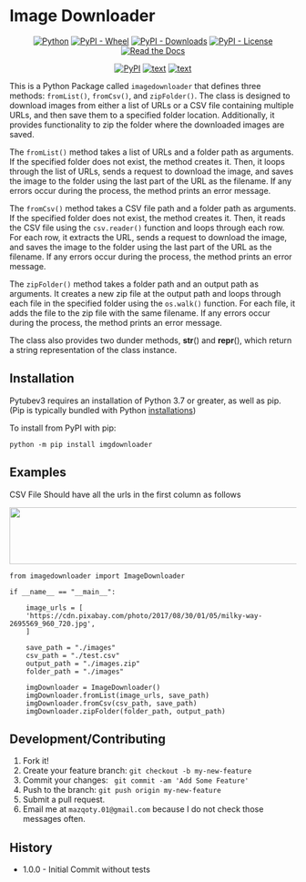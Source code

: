 # Image Downloader

<div align="center">

  <a href="#">![Python](https://img.shields.io/badge/Python-3.7+-3776AB?style=plastic&logo=Python)</a>
  <a href="#">![PyPI - Wheel](https://img.shields.io/pypi/wheel/imagedownloader?style=plastic)</a>
  <a href="#">![PyPI - Downloads](https://img.shields.io/pypi/dm/imagedownloader?style=plastic)</a>
  <a href="#">![PyPI - License](https://img.shields.io/pypi/l/imagedownloader)</a>
  <a href="https://imagedownloader.readthedocs.io/en/latest/">![Read the Docs](https://img.shields.io/readthedocs/imagedownloader?style=plastic)</a>
  

</div>

<div align="center">

  <a href="https://pypi.org/project/imagedownloader/">![PyPI](https://img.shields.io/pypi/v/imagedownloader?style=for-the-badge)</a>
  <a href="https://github.com/mm-mazhar/imagedownloader">![text](https://img.shields.io/badge/GitHub-181717?style=for-the-badge&logo=GitHub)</a>
  <a href="https://imagedownloader.readthedocs.io/en/latest/">![text](https://img.shields.io/badge/View-Documentation-blue?style=for-the-badge)</a>

</div>

This is a Python Package called `imagedownloader` that defines three methods: `fromList()`, `fromCsv()`, and `zipFolder()`. The class is designed to download images from either a list of URLs or a CSV file containing multiple URLs, and then save them to a specified folder location. Additionally, it provides functionality to zip the folder where the downloaded images are saved.

The `fromList()` method takes a list of URLs and a folder path as arguments. If the specified folder does not exist, the method creates it. Then, it loops through the list of URLs, sends a request to download the image, and saves the image to the folder using the last part of the URL as the filename. If any errors occur during the process, the method prints an error message.

The `fromCsv()` method takes a CSV file path and a folder path as arguments. If the specified folder does not exist, the method creates it. Then, it reads the CSV file using the `csv.reader()` function and loops through each row. For each row, it extracts the URL, sends a request to download the image, and saves the image to the folder using the last part of the URL as the filename. If any errors occur during the process, the method prints an error message.

The `zipFolder()` method takes a folder path and an output path as arguments. It creates a new zip file at the output path and loops through each file in the specified folder using the `os.walk()` function. For each file, it adds the file to the zip file with the same filename. If any errors occur during the process, the method prints an error message.

The class also provides two dunder methods, __str__() and __repr__(), which return a string representation of the class instance.

## Installation

Pytubev3 requires an installation of Python 3.7 or greater, as well as pip. (Pip is typically bundled with Python [installations](https://python.org/downloads))

To install from PyPI with pip:

`python -m pip install imgdownloader`

## Examples

CSV File Should have all the urls in the first column as follows

<img src="https://i.imgur.com/z8i92e7.jpg" width="700px" height=100px/>

<br>

```
from imagedownloader import ImageDownloader

if __name__ == "__main__":
    
    image_urls = [
    'https://cdn.pixabay.com/photo/2017/08/30/01/05/milky-way-2695569_960_720.jpg',
    ]
    
    save_path = "./images"
    csv_path = "./test.csv"
    output_path = "./images.zip"
    folder_path = "./images"
    
    imgDownloader = ImageDownloader()
    imgDownloader.fromList(image_urls, save_path)
    imgDownloader.fromCsv(csv_path, save_path)
    imgDownloader.zipFolder(folder_path, output_path)
```

## Development/Contributing
1. Fork it!
2. Create your feature branch: `git checkout -b my-new-feature`
3. Commit your changes: ` git commit -am 'Add Some Feature'`
4. Push to the branch: `git push origin my-new-feature`
5. Submit a pull request.
6. Email me at `mazqoty.01@gmail.com` because I do not check those messages often.

## History
* 1.0.0 - Initial Commit without tests 
